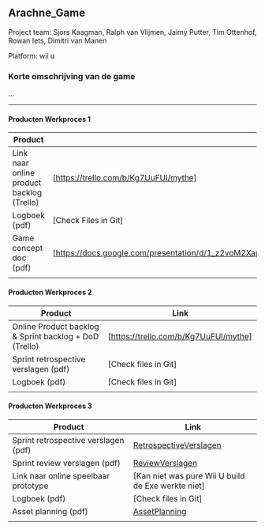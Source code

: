## Arachne_Game
Project team: Sjors Kaagman, Ralph van Vlijmen, Jaimy Putter, Tim Ottenhof, Rowan Iets, Dimitri van Manen 

Platform:
wii u

### Korte omschrijving van de game
...

---
#### Producten Werkproces 1
| Product  | Link |
| ------ |  ------ |
| Link naar online product backlog (Trello) | [https://trello.com/b/Kg7UuFUl/mythe]
| Logboek (pdf)                             | [Check Files in Git]
| Game concept doc (pdf)                    | [https://docs.google.com/presentation/d/1_z2voM2XapvlNb24LVqxxuEiLzD8Y7DCOMYhweQHBFA/edit#slide=id.p]
|<img width=500/>|<img width=300/>|
   
#### Producten Werkproces 2
| Product  | Link |
| ------ |  ------ |
| Online Product backlog & Sprint backlog + DoD (Trello)    | [https://trello.com/b/Kg7UuFUl/mythe]
| Sprint retrospective verslagen (pdf)                      | [Check files in Git]
| Logboek (pdf)                                             | [Check files in Git]
|<img width=500/>|<img width=300/>|
   
#### Producten Werkproces 3
| Product  | Link |
| ------ |  ------ |
| Sprint retrospective verslagen (pdf)  | [RetrospectiveVerslagen]
| Sprint review verslagen (pdf)         | [ReviewVerslagen]
| Link naar online speelbaar prototype  | [Kan niet was pure Wii U build de Exe werkte niet]
| Logboek (pdf)                         | [Check files in Git]
| Asset planning (pdf)                  | [AssetPlanning]
|<img width=500/>|<img width=300/>|

   [Backlog]: <https://trello.com/b/hik72z4q/mythe-2019-voorbeeld-trello>
   [Logboek]: <https://github.com/BerendWeij/agp_inlever_template/blob/master/producten/logboek.pdf>
   [GameDesignDoc]: <https://github.com/BerendWeij/agp_inlever_template/blob/master/producten/GameDesignDoc.pdf>
   [RetrospectiveVerslagen]: <https://github.com/BerendWeij/agp_inlever_template/blob/master/producten/RetrospectiveVerslagen.pdf>
   [ReviewVerslagen]: <https://github.com/BerendWeij/agp_inlever_template/blob/master/producten/ReviewVerslagen.pdf>
   [Prototype]: <https://www.mijnmytheprototype.nl>
   [AssetPlanning]: <https://github.com/BerendWeij/agp_inlever_template/blob/master/producten/AssetPlanning.pdf>
   
